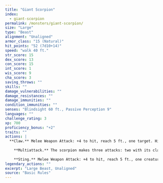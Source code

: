 ```yaml
---
title: "Giant Scorpion"
index:
  - giant-scorpion
permalink: /monsters/giant-scorpion/
size: "Large"
type: "Beast"
alignment: "Unaligned"
armor_class: "15 (Natural)"
hit_points: "52 (7d10+14)"
speed: "walk 40 ft."
str_score: 15
dex_score: 13
con_score: 15
int_score: 1
wis_score: 9
cha_score: 3
saving_throws: ""
skills: ""
damage_vulnerabilities: ""
damage_resistances: ""
damage_immunities: ""
condition_immunities: ""
senses: "Blindsight 60 ft., Passive Perception 9"
languages: ""
challenge_rating: 3
xp: 700
proficiency_bonus: "+2"
traits: ""
actions: |
  **Claw.** Melee Weapon Attack: +4 to hit, reach 5 ft., one target. Hit: 6 (1d8 + 2) bludgeoning damage, and the target is grappled (escape DC 12). The scorpion has two claws, each of which can grapple only one target.
    
    **Multiattack.** The scorpion makes three attacks: two with its claws and one with its sting.
    
    **Sting.** Melee Weapon Attack: +4 to hit, reach 5 ft., one creature. Hit: 7 (1d10 + 2) piercing damage, and the target must make a DC 12 Constitution saving throw, taking 22 (4d10) poison damage on a failed save, or half as much damage on a successful one.  
legendary_actions: ""
excerpt: "Large Beast, Unaligned"
source: "Basic Rules"
---
```

